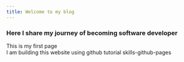 ```yaml
---
title: Welcome to my blog
---
```


<h3> Here I share my journey of becoming software developer </h3>

<p>This is my first page <br>
I am building this website using github tutorial skills-github-pages
</p>
